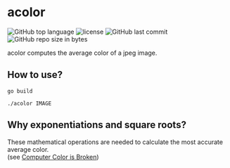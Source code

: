 # acolor
![GitHub top language](https://img.shields.io/github/languages/top/schdav/acolor.svg)
![license](https://img.shields.io/github/license/schdav/acolor.svg)
![GitHub last commit](https://img.shields.io/github/last-commit/schdav/acolor.svg)
![GitHub repo size in bytes](https://img.shields.io/github/repo-size/schdav/acolor.svg)

acolor computes the average color of a jpeg image.

## How to use?
`go build`

`./acolor IMAGE`

## Why exponentiations and square roots?
These mathematical operations are needed to calculate the most accurate average color.  
(see [Computer Color is Broken](https://www.youtube.com/watch?v=LKnqECcg6Gw))
